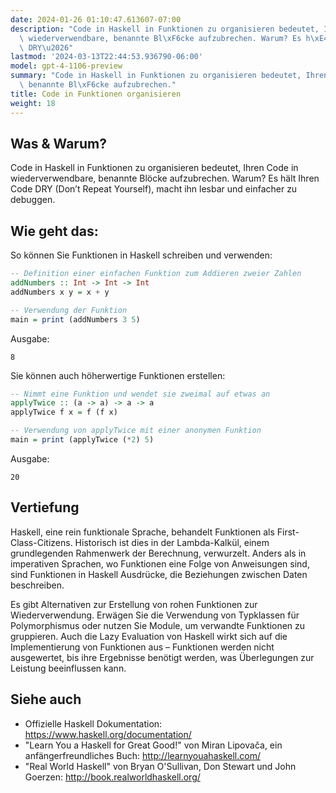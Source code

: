 ```yaml
---
date: 2024-01-26 01:10:47.613607-07:00
description: "Code in Haskell in Funktionen zu organisieren bedeutet, Ihren Code in\
  \ wiederverwendbare, benannte Bl\xF6cke aufzubrechen. Warum? Es h\xE4lt Ihren Code\
  \ DRY\u2026"
lastmod: '2024-03-13T22:44:53.936790-06:00'
model: gpt-4-1106-preview
summary: "Code in Haskell in Funktionen zu organisieren bedeutet, Ihren Code in wiederverwendbare,\
  \ benannte Bl\xF6cke aufzubrechen."
title: Code in Funktionen organisieren
weight: 18
---
```


## Was & Warum?
Code in Haskell in Funktionen zu organisieren bedeutet, Ihren Code in wiederverwendbare, benannte Blöcke aufzubrechen. Warum? Es hält Ihren Code DRY (Don’t Repeat Yourself), macht ihn lesbar und einfacher zu debuggen.

## Wie geht das:
So können Sie Funktionen in Haskell schreiben und verwenden:

```Haskell
-- Definition einer einfachen Funktion zum Addieren zweier Zahlen
addNumbers :: Int -> Int -> Int
addNumbers x y = x + y

-- Verwendung der Funktion
main = print (addNumbers 3 5)
```

Ausgabe:
```
8
```

Sie können auch höherwertige Funktionen erstellen:

```Haskell
-- Nimmt eine Funktion und wendet sie zweimal auf etwas an
applyTwice :: (a -> a) -> a -> a
applyTwice f x = f (f x)

-- Verwendung von applyTwice mit einer anonymen Funktion
main = print (applyTwice (*2) 5)
```

Ausgabe:
```
20
```

## Vertiefung
Haskell, eine rein funktionale Sprache, behandelt Funktionen als First-Class-Citizens. Historisch ist dies in der Lambda-Kalkül, einem grundlegenden Rahmenwerk der Berechnung, verwurzelt. Anders als in imperativen Sprachen, wo Funktionen eine Folge von Anweisungen sind, sind Funktionen in Haskell Ausdrücke, die Beziehungen zwischen Daten beschreiben.

Es gibt Alternativen zur Erstellung von rohen Funktionen zur Wiederverwendung. Erwägen Sie die Verwendung von Typklassen für Polymorphismus oder nutzen Sie Module, um verwandte Funktionen zu gruppieren. Auch die Lazy Evaluation von Haskell wirkt sich auf die Implementierung von Funktionen aus – Funktionen werden nicht ausgewertet, bis ihre Ergebnisse benötigt werden, was Überlegungen zur Leistung beeinflussen kann.

## Siehe auch
- Offizielle Haskell Dokumentation: https://www.haskell.org/documentation/
- "Learn You a Haskell for Great Good!" von Miran Lipovača, ein anfängerfreundliches Buch: http://learnyouahaskell.com/
- "Real World Haskell" von Bryan O'Sullivan, Don Stewart und John Goerzen: http://book.realworldhaskell.org/
